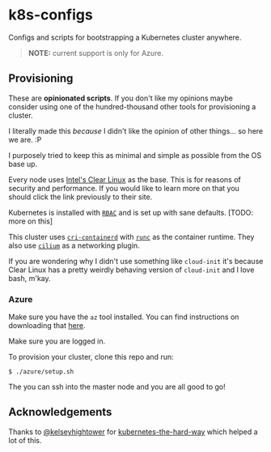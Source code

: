 # k8s-configs

Configs and scripts for bootstrapping a Kubernetes cluster anywhere.

> **NOTE:** current support is only for Azure.

## Provisioning

These are **opinionated scripts**. If you don't like my opinions maybe consider
using one of the hundred-thousand other tools for provisioning a cluster.

I literally made this _because_ I didn't like the opinion of other things... so
here we are. :P

I purposely tried to keep this as minimal and simple as possible from the OS
base up.

Every node uses [Intel's Clear Linux](https://clearlinux.org/) as the base.
This is for reasons of security and performance. If you would like to learn
more on that you should click the link previously to their site.

Kubernetes is installed with [`RBAC`](https://kubernetes.io/docs/admin/authorization/rbac/)
and is set up with sane defaults. [TODO: more on this]

This cluster uses [`cri-containerd`](https://github.com/kubernetes-incubator/cri-containerd)
with [`runc`](https://github.com/opencontainers/runc) as the container
runtime. They also use [`cilium`](https://github.com/cilium/cilium)
as a networking plugin.

If you are wondering why I didn't use something like `cloud-init` it's because
Clear Linux has a pretty weirdly behaving version of `cloud-init` and I love
bash, m'kay.

### Azure

Make sure you have the `az` tool installed. You can find instructions on
downloading that
[here](https://docs.microsoft.com/en-us/cli/azure/install-azure-cli?view=azure-cli-latest).

Make sure you are logged in.

To provision your cluster, clone this repo and run:

```console
$ ./azure/setup.sh
```

The you can ssh into the master node and you are all good to go!

## Acknowledgements

Thanks to [@kelseyhightower](https://github.com/kelseyhightower) for
[kubernetes-the-hard-way](https://github.com/kelseyhightower/kubernetes-the-hard-way)
which helped a lot of this.
